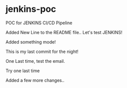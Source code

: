 # jenkins-poc
POC for JENKINS CI/CD Pipeline

Added New Line to the README file..
Let's test JENKINS!

Added something mode!


This is my last commit for the night!


One Last time, test the email.


Try one last time

Added a few more changes..
